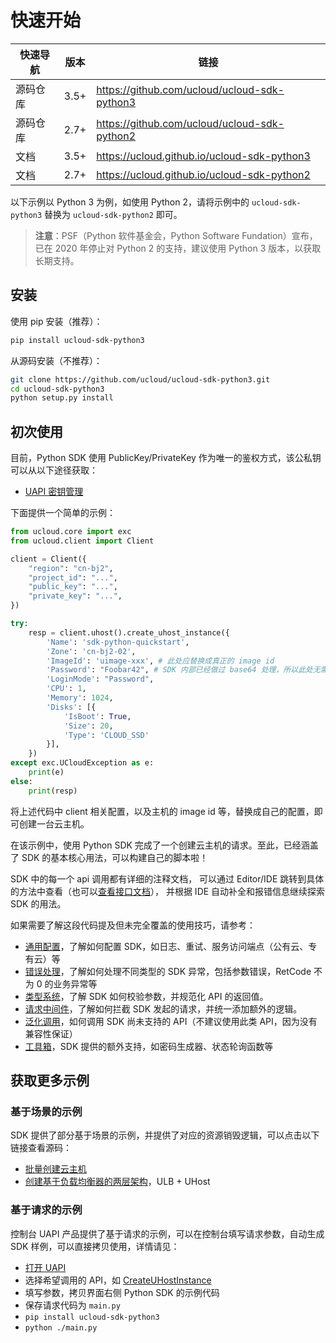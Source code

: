 

# 快速开始

| 快速导航 | 版本 | 链接                                         |
| -------- | ---- | -------------------------------------------- |
| 源码仓库 | 3.5+ | https://github.com/ucloud/ucloud-sdk-python3 |
| 源码仓库 | 2.7+ | https://github.com/ucloud/ucloud-sdk-python2 |
| 文档     | 3.5+ | https://ucloud.github.io/ucloud-sdk-python3  |
| 文档     | 2.7+ | https://ucloud.github.io/ucloud-sdk-python2  |

以下示例以 Python 3 为例，如使用 Python 2，请将示例中的 `ucloud-sdk-python3` 替换为 `ucloud-sdk-python2` 即可。

> **注意**：PSF（Python 软件基金会，Python Software Fundation）宣布，已在 2020 年停止对 Python 2 的支持，建议使用 Python 3 版本，以获取长期支持。



## 安装

使用 pip 安装（推荐）：

```bash
pip install ucloud-sdk-python3
```

从源码安装（不推荐）：

```bash
git clone https://github.com/ucloud/ucloud-sdk-python3.git
cd ucloud-sdk-python3
python setup.py install
```

## 初次使用

目前，Python SDK 使用 PublicKey/PrivateKey 作为唯一的鉴权方式，该公私钥可以从以下途径获取：

- [UAPI 密钥管理](https://console.ucloud.cn/uapi/apikey)

下面提供一个简单的示例：

```python
from ucloud.core import exc
from ucloud.client import Client

client = Client({
    "region": "cn-bj2",
    "project_id": "...",
    "public_key": "...",
    "private_key": "...",
})

try:
    resp = client.uhost().create_uhost_instance({
        'Name': 'sdk-python-quickstart',
        'Zone': 'cn-bj2-02',
        'ImageId': 'uimage-xxx', # 此处应替换成真正的 image id
        'Password': "Foobar42", # SDK 内部已经做过 base64 处理，所以此处无需再次转换 base64
        'LoginMode': "Password",
        'CPU': 1,
        'Memory': 1024,
        'Disks': [{
            'IsBoot': True,
            'Size': 20,
            'Type': 'CLOUD_SSD'
        }],
    })
except exc.UCloudException as e:
    print(e)
else:
    print(resp)
```

将上述代码中 client 相关配置，以及主机的 image id 等，替换成自己的配置，即可创建一台云主机。

在该示例中，使用 Python SDK 完成了一个创建云主机的请求。至此，已经涵盖了 SDK 的基本核心用法，可以构建自己的脚本啦！

SDK 中的每一个 api 调用都有详细的注释文档，
可以通过 Editor/IDE 跳转到具体的方法中查看（也可以[查看接口文档](https://ucloud.github.io/ucloud-sdk-python3/services.html#uhost)），
并根据 IDE 自动补全和报错信息继续探索 SDK 的用法。

如果需要了解这段代码提及但未完全覆盖的使用技巧，请参考：

- [通用配置](opensdk-python/configure)，了解如何配置 SDK，如日志、重试、服务访问端点（公有云、专有云）等
- [错误处理](opensdk-python/error)，了解如何处理不同类型的 SDK 异常，包括参数错误，RetCode 不为 0 的业务异常等
- [类型系统](opensdk-python/typesystem)，了解 SDK 如何校验参数，并规范化 API 的返回值。
- [请求中间件](opensdk-python/middleware)，了解如何拦截 SDK 发起的请求，并统一添加额外的逻辑。
- [泛化调用](opensdk-python/generic)，如何调用 SDK 尚未支持的 API（不建议使用此类 API，因为没有兼容性保证）
- [工具箱](opensdk-python/helpers)，SDK 提供的额外支持，如密码生成器、状态轮询函数等

## 获取更多示例

### 基于场景的示例

SDK 提供了部分基于场景的示例，并提供了对应的资源销毁逻辑，可以点击以下链接查看源码：

- [批量创建云主机](https://github.com/ucloud/ucloud-sdk-python3/tree/master/examples/uhost)
- [创建基于负载均衡器的两层架构](https://github.com/ucloud/ucloud-sdk-python3/tree/master/examples/two-tier)，ULB + UHost

### 基于请求的示例

控制台 UAPI 产品提供了基于请求的示例，可以在控制台填写请求参数，自动生成 SDK 样例，可以直接拷贝使用，详情请见：

- [打开 UAPI](https://console.ucloud.cn/uapi/ucloudapi)
- 选择希望调用的 API，如 [CreateUHostInstance](https://console.ucloud.cn/uapi/detail?id=CreateUHostInstance)
- 填写参数，拷贝界面右侧 Python SDK 的示例代码
- 保存请求代码为 `main.py`
- `pip install ucloud-sdk-python3`
- `python ./main.py`

